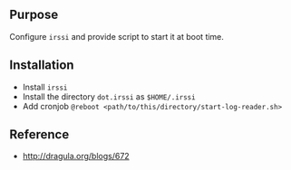 ## Purpose

Configure `irssi` and provide script to start it at boot time.

## Installation

* Install `irssi`
* Install the directory `dot.irssi` as `$HOME/.irssi`
* Add cronjob `@reboot <path/to/this/directory/start-log-reader.sh>`

## Reference

* http://dragula.org/blogs/672
